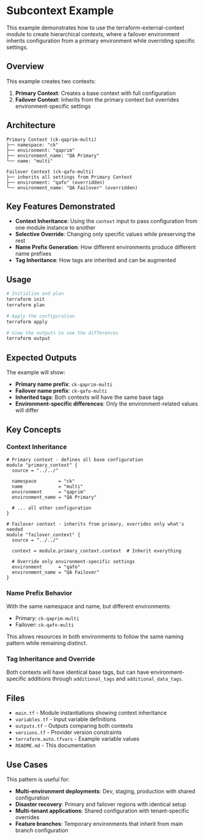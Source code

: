 # Subcontext Example

This example demonstrates how to use the terraform-external-context module to create hierarchical contexts, where a failover environment inherits configuration from a primary environment while overriding specific settings.

## Overview

This example creates two contexts:

1. **Primary Context**: Creates a base context with full configuration
2. **Failover Context**: Inherits from the primary context but overrides environment-specific settings

## Architecture

```
Primary Context (ck-qaprim-multi)
├── namespace: "ck"
├── environment: "qaprim" 
├── environment_name: "QA Primary"
└── name: "multi"

Failover Context (ck-qafo-multi) 
├── inherits all settings from Primary Context
├── environment: "qafo" (overridden)
└── environment_name: "QA Failover" (overridden)
```

## Key Features Demonstrated

- **Context Inheritance**: Using the `context` input to pass configuration from one module instance to another
- **Selective Override**: Changing only specific values while preserving the rest
- **Name Prefix Generation**: How different environments produce different name prefixes
- **Tag Inheritance**: How tags are inherited and can be augmented

## Usage

```bash
# Initialize and plan
terraform init
terraform plan

# Apply the configuration  
terraform apply

# View the outputs to see the differences
terraform output
```

## Expected Outputs

The example will show:

- **Primary name prefix**: `ck-qaprim-multi`
- **Failover name prefix**: `ck-qafo-multi`
- **Inherited tags**: Both contexts will have the same base tags
- **Environment-specific differences**: Only the environment-related values will differ

## Key Concepts

### Context Inheritance

```hcl
# Primary context - defines all base configuration
module "primary_context" {
  source = "../../"
  
  namespace        = "ck"
  name             = "multi"
  environment      = "qaprim"
  environment_name = "QA Primary"
  
  # ... all other configuration
}

# Failover context - inherits from primary, overrides only what's needed
module "failover_context" {
  source = "../../"
  
  context = module.primary_context.context  # Inherit everything
  
  # Override only environment-specific settings
  environment      = "qafo"
  environment_name = "QA Failover"
}
```

### Name Prefix Behavior

With the same namespace and name, but different environments:
- Primary: `ck-qaprim-multi`
- Failover: `ck-qafo-multi`

This allows resources in both environments to follow the same naming pattern while remaining distinct.

### Tag Inheritance and Override

Both contexts will have identical base tags, but can have environment-specific additions through `additional_tags` and `additional_data_tags`.

## Files

- `main.tf` - Module instantiations showing context inheritance
- `variables.tf` - Input variable definitions
- `outputs.tf` - Outputs comparing both contexts
- `versions.tf` - Provider version constraints
- `terraform.auto.tfvars` - Example variable values
- `README.md` - This documentation

## Use Cases

This pattern is useful for:

- **Multi-environment deployments**: Dev, staging, production with shared configuration
- **Disaster recovery**: Primary and failover regions with identical setup
- **Multi-tenant applications**: Shared configuration with tenant-specific overrides
- **Feature branches**: Temporary environments that inherit from main branch configuration